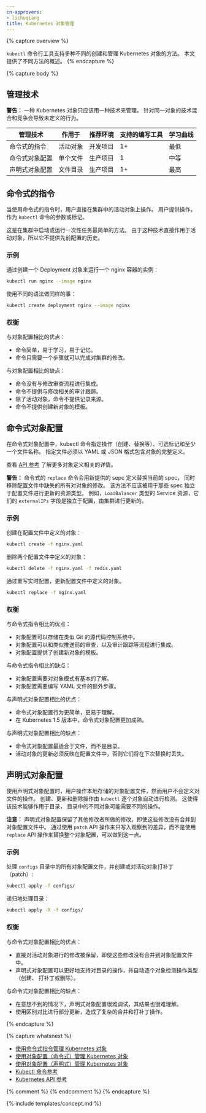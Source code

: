 ```yaml
---
cn-approvers:
- lichuqiang
title: Kubernetes 对象管理
---
```

<!--
---
title: Kubernetes Object Management
---
-->

{% capture overview %}
<!--
The `kubectl` command-line tool supports several different ways to create and manage
Kubernetes objects. This document provides an overview of the different
approaches.
-->
`kubectl` 命令行工具支持多种不同的创建和管理 Kubernetes 对象的方法。
本文提供了不同方法的概述。
{% endcapture %}

{% capture body %}

<!--
## Management techniques

**Warning:** A Kubernetes object should be managed using only one technique. Mixing
and matching techniques for the same object results in undefined behavior.
-->
## 管理技术

**警告：** 一种 Kubernetes 对象只应该用一种技术来管理。
针对同一对象的技术混合和竞争会导致未定义的行为。
<!--
| Management technique             | Operates on          |Recommended environment | Supported writers  | Learning curve |
|----------------------------------|----------------------|------------------------|--------------------|----------------|
| Imperative commands              | Live objects         | Development projects   | 1+                 | Lowest         |
| Imperative object configuration  | Individual files     | Production projects    | 1                  | Moderate       |
| Declarative object configuration | Directories of files | Production projects    | 1+                 | Highest        |
-->
| 管理技术        | 作用于     |推荐环境    | 支持的编写工具     | 学习曲线   |
|----------------|-----------|-----------|------------------|------------|
| 命令式的指令     | 活动对象   | 开发项目   | 1+               | 最低       |
| 命令式对象配置   | 单个文件   | 生产项目   | 1                | 中等       |
| 声明式对象配置   | 文件目录   | 生产项目   | 1+               | 最高       |

<!--
## Imperative commands

When using imperative commands, a user operates directly on live objects
in a cluster. The user provides operations to
the `kubectl` command as arguments or flags.
-->
##  命令式的指令

当使用命令式的指令时，用户直接在集群中的活动对象上操作。
用户提供操作，作为 `kubectl` 命令的参数或标记。

<!--
This is the simplest way to get started or to run a one-off task in
a cluster. Because this technique operates directly on live
objects, it provides no history of previous configurations.
-->
这是在集群中启动或运行一次性任务最简单的方法。
由于这种技术直接作用于活动对象，所以它不提供先前配置的历史。

<!--
### Examples

Run an instance of the nginx container by creating a Deployment object:
-->
### 示例

通过创建一个 Deployment 对象来运行一个 nginx 容器的实例：

```sh
kubectl run nginx --image nginx
```

<!--
Do the same thing using a different syntax:
-->
使用不同的语法做同样的事：

```sh
kubectl create deployment nginx --image nginx
```

<!--
### Trade-offs

Advantages compared to object configuration:
-->
### 权衡

与对象配置相比的优点：

<!--
- Commands are simple, easy to learn and easy to remember.
- Commands require only a single step to make changes to the cluster.
-->
- 命令简单，易于学习，易于记忆。
- 命令只需要一个步骤就可以完成对集群的修改。

<!--
Disadvantages compared to object configuration:

- Commands do not integrate with change review processes.
- Commands do not provide an audit trail associated with changes.
- Commands do not provide a source of records except for what is live.
- Commands do not provide a template for creating new objects.
-->
与对象配置相比的缺点：

- 命令没有与修改审查流程进行集成。
- 命令不提供与修改相关的审计跟踪。
- 除了活动对象，命令不提供记录来源。
- 命令不提供创建新对象的模板。

<!--
## Imperative object configuration

In imperative object configuration, the kubectl command specifies the
operation (create, replace, etc.), optional flags and at least one file
name. The file specified must contain a full definition of the object
in YAML or JSON format.
-->
## 命令式对象配置

在命令式对象配置中，kubectl 命令指定操作（创建、替换等）、可选标记和至少一个文件名称。
指定文件必须以 YAML 或 JSON 格式包含对象的完整定义。

<!--
See the [API reference](/docs/api-reference/{{page.version}}/)
for more details on object definitions.
-->
查看 [API 参考](/docs/api-reference/{{page.version}}/)
了解更多对象定义相关的详情。

<!--
**Warning:** The imperative `replace` command replaces the existing
spec with the newly provided one, dropping all changes to the object missing from
the configuration file.  This approach should not be used with resource
types whose specs are updated independently of the configuration file.
Services of type `LoadBalancer`, for example, have their `externalIPs` field updated
independently from the configuration by the cluster.
-->
**警告：** 命令式的 `replace` 命令会用新提供的 sepc 定义替换当前的 spec，
同时移除配置文件中缺失的所有对对象的修改。 该方法不应该被用于那些 spec 独立于配置文件进行更新的资源类型。
例如，`LoadBalancer` 类型的 Service 资源，它们的 `externalIPs` 字段是独立于配置，由集群进行更新的。

<!--
### Examples

Create the objects defined in a configuration file:
-->
### 示例

创建在配置文件中定义的对象：

```sh
kubectl create -f nginx.yaml
```

<!--
Delete the objects defined in two configuration files:
-->
删除两个配置文件中定义的对象：

```sh
kubectl delete -f nginx.yaml -f redis.yaml
```

<!--
Update the objects defined in a configuration file by overwriting
the live configuration:
-->
通过重写实时配置，更新配置文件中定义的对象。

```sh
kubectl replace -f nginx.yaml
```

<!--
### Trade-offs

Advantages compared to imperative commands:

- Object configuration can be stored in a source control system such as Git.
- Object configuration can integrate with processes such as reviewing changes before push and audit trails.
- Object configuration provides a template for creating new objects.
-->
### 权衡

与命令式指令相比的优点：

- 对象配置可以存储在类似 Git 的源代码控制系统中。
- 对象配置可以和类似推送前的审查，以及审计跟踪等流程进行集成。
- 对象配置提供了创建新对象的模板。

<!--
Disadvantages compared to imperative commands:

- Object configuration requires basic understanding of the object schema.
- Object configuration requires the additional step of writing a YAML file.
-->
与命令式指令相比的缺点：

- 对象配置需要对对象模式有基本的了解。
- 对象配置需要编写 YAML 文件的额外步骤。

<!--
Advantages compared to declarative object configuration:

- Imperative object configuration behavior is simpler and easier to understand.
- As of Kubernetes version 1.5, imperative object configuration is more mature.
-->
与声明式对象配置相比的优点：

- 命令式对象配置行为更简单，更易于理解。
- 在 Kubernetes 1.5 版本中，命令式对象配置更加成熟。

<!--
Disadvantages compared to declarative object configuration:

- Imperative object configuration works best on files, not directories.
- Updates to live objects must be reflected in configuration files, or they will be lost during the next replacement.
-->
与声明式对象配置相比的缺点：

- 命令式对象配置最适合于文件，而不是目录。
- 活动对象的更新必须反映在配置文件中，否则它们将在下次替换时丢失。

<!--
## Declarative object configuration

When using declarative object configuration, a user operates on object
configuration files stored locally, however the user does not define the
operations to be taken on the files. Create, update, and delete operations
are automatically detected per-object by `kubectl`. This enables working on
directories, where different operations might be needed for different objects.
-->
## 声明式对象配置

使用声明式对象配置时，用户操作本地存储的对象配置文件，然而用户不会定义对文件的操作。
创建、更新和删除操作由 `kubectl` 逐个对象自动进行检测。 这使得该技术能够作用于目录，
目录中的不同对象可能需要不同的操作。

<!--
**Note:** Declarative object configuration retains changes made by other
writers, even if the changes are not merged back to the object configuration file.
This is possible by using the `patch` API operation to write only
observed differences, instead of using the `replace`
API operation to replace the entire object configuration.
-->
**注意：** 声明式对象配置保留了其他修改者所做的修改，即使这些修改没有合并到对象配置文件中。
通过使用 `patch` API 操作来只写入观察到的差异，而不是使用 `replace` API
操作来替换整个对象配置，可以做到这一点。

<!--
### Examples

Process all object configuration files in the `configs` directory, and
create or patch the live objects:
-->
### 示例

处理 `configs` 目录中的所有对象配置文件，并创建或对活动对象打补丁（patch）:

```sh
kubectl apply -f configs/
```

<!--
Recursively process directories:
-->
递归地处理目录：

```sh
kubectl apply -R -f configs/
```

<!--
### Trade-offs

Advantages compared to imperative object configuration:

- Changes made directly to live objects are retained, even if they are not merged back into the configuration files.
- Declarative object configuration has better support for operating on directories and automatically detecting operation types (create, patch, delete) per-object.
-->
### 权衡

与命令式对象配置相比的优点：

- 直接对活动对象进行的修改被保留，即使这些修改没有合并到对象配置文件中。
- 声明式对象配置可以更好地支持对目录的操作，并自动逐个对象检测操作类型（创建、 打补丁或删除）。

<!--
Disadvantages compared to imperative object configuration:

- Declarative object configuration is harder to debug and understand results when they are unexpected.
- Partial updates using diffs create complex merge and patch operations.
-->
与命令式对象配置相比的缺点：

- 在意想不到的情况下，声明式对象配置很难调试，其结果也很难理解。
- 使用区别对比进行部分更新，造成了复杂的合并和打补丁操作。

{% endcapture %}

{% capture whatsnext %}
<!--
- [Managing Kubernetes Objects Using Imperative Commands](/docs/concepts/overview/object-management-kubectl/imperative-command/)
- [Managing Kubernetes Objects Using Object Configuration (Imperative)](/docs/concepts/overview/object-management-kubectl/imperative-config/)
- [Managing Kubernetes Objects Using Object Configuration (Declarative)](/docs/concepts/overview/object-management-kubectl/declarative-config/)
- [Kubectl Command Reference](/docs/user-guide/kubectl/{{page.version}}/)
- [Kubernetes API Reference](/docs/api-reference/{{page.version}}/)
-->
- [使用命令式指令管理 Kubernetes 对象](/docs/concepts/overview/object-management-kubectl/imperative-command/)
- [使用对象配置（命令式）管理 Kubernetes 对象](/docs/concepts/overview/object-management-kubectl/imperative-config/)
- [使用对象配置（声明式）管理 Kubernetes 对象](/docs/concepts/overview/object-management-kubectl/declarative-config/)
- [Kubectl 命令参考](/docs/user-guide/kubectl/{{page.version}}/)
- [Kubernetes API 参考](/docs/api-reference/{{page.version}}/)

{% comment %}
{% endcomment %}
{% endcapture %}

{% include templates/concept.md %}
